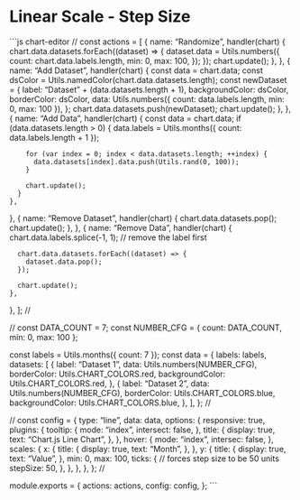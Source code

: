 Linear Scale - Step Size
========================

\`\`\`js chart-editor // const actions = \[ { name: “Randomize”, handler(chart) { chart.data.datasets.forEach((dataset) =&gt; { dataset.data = Utils.numbers({ count: chart.data.labels.length, min: 0, max: 100, }); }); chart.update(); }, }, { name: “Add Dataset”, handler(chart) { const data = chart.data; const dsColor = Utils.namedColor(chart.data.datasets.length); const newDataset = { label: “Dataset” + (data.datasets.length + 1), backgroundColor: dsColor, borderColor: dsColor, data: Utils.numbers({ count: data.labels.length, min: 0, max: 100 }), }; chart.data.datasets.push(newDataset); chart.update(); }, }, { name: “Add Data”, handler(chart) { const data = chart.data; if (data.datasets.length &gt; 0) { data.labels = Utils.months({ count: data.labels.length + 1 });

        for (var index = 0; index < data.datasets.length; ++index) {
          data.datasets[index].data.push(Utils.rand(0, 100));
        }

        chart.update();
      }
    },

}, { name: “Remove Dataset”, handler(chart) { chart.data.datasets.pop(); chart.update(); }, }, { name: “Remove Data”, handler(chart) { chart.data.labels.splice(-1, 1); // remove the label first

      chart.data.datasets.forEach((dataset) => {
        dataset.data.pop();
      });

      chart.update();
    },

}, \]; //

// const DATA\_COUNT = 7; const NUMBER\_CFG = { count: DATA\_COUNT, min: 0, max: 100 };

const labels = Utils.months({ count: 7 }); const data = { labels: labels, datasets: \[ { label: “Dataset 1”, data: Utils.numbers(NUMBER\_CFG), borderColor: Utils.CHART\_COLORS.red, backgroundColor: Utils.CHART\_COLORS.red, }, { label: “Dataset 2”, data: Utils.numbers(NUMBER\_CFG), borderColor: Utils.CHART\_COLORS.blue, backgroundColor: Utils.CHART\_COLORS.blue, }, \], }; //

// const config = { type: “line”, data: data, options: { responsive: true, plugins: { tooltip: { mode: “index”, intersect: false, }, title: { display: true, text: “Chart.js Line Chart”, }, }, hover: { mode: “index”, intersec: false, }, scales: { x: { title: { display: true, text: “Month”, }, }, y: { title: { display: true, text: “Value”, }, min: 0, max: 100, ticks: { // forces step size to be 50 units stepSize: 50, }, }, }, }, }; //

module.exports = { actions: actions, config: config, }; \`\`\`
